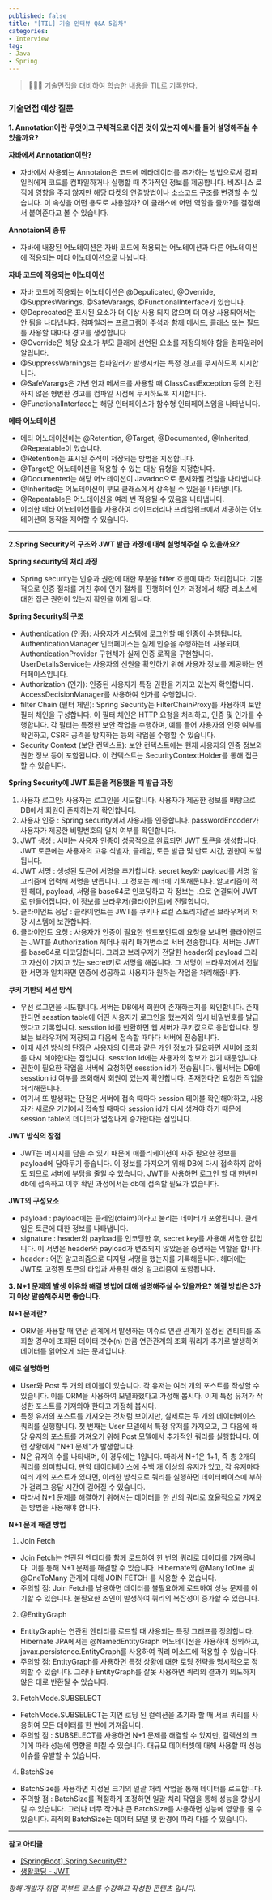 ```yaml
---
published: false
title: "[TIL] 기술 인터뷰 Q&A 5일차"
categories: 
- Interview
tag:
- Java
- Spring
---
```

> 👩🏻‍💻 기술면접을 대비하여 학습한 내용을 TIL로 기록한다.

### 기술면접 예상 질문
**1. Annotation이란 무엇이고 구체적으로 어떤 것이 있는지 예시를 들어 설명해주실 수 있을까요?**

**자바에서 Annotation이란?**
* 자바에서 사용되는 Annotaion은 코드에 메타데이터를 추가하는 방법으로서 컴파일러에게 코드를 컴파일하거나 실행할 때 추가적인 정보를 제공합니다. 
비즈니스 로직에 영향을 주지 않지만 해당 타켓의 연결방법이나 소스코드 구조를 변경할 수 있습니다. 이 속성을 어떤 용도로 사용할까? 이 클래스에 어떤 역할을 줄까?를 결정해서 붙여준다고 볼 수 있습니다.

**Annotaion의 종류**
* 자바에 내장된 어노테이션은 자바 코드에 적용되는 어노테이션과 다른 어노테이션에 적용되는 메타 어노테이션으로 나뉩니다.

**자바 코드에 적용되는 어노테이션**
* 자바 코드에 적용되는 어노테이션은 @Depulicated, @Override, @SuppresWarings, @SafeVarargs, @FunctionalInterface가 있습니다.
* @Deprecated은 표시된 요소가 더 이상 사용 되지 않으며 더 이상 사용되어서는 안 됨을 나타냅니다. 컴파일러는 프로그램이 주석과 함께 메서드, 클래스 또는 필드를 사용할 때마다 경고를 생성합니다
* @Override은 해당 요소가 부모 클래에 선언된 요소를 재정의해야 함을 컴파일러에 알립니다.
* @SuppressWarnings는 컴파일러가 발생시키는 특정 경고를 무시하도록 지시합니다.
* @SafeVarargs은 가변 인자 메서드를 사용할 때 ClassCastException 등의 안전하지 않은 형변환 경고를 컴파일 시점에 무시하도록 지시합니다.
* @FunctionalInterface는 해당 인터페이스가 함수형 인터페이스임을 나타냅니다.

**메타 어노테이션**
* 메타 어노테이션에는 @Retention, @Target, @Documented, @Inherited, @Repeatable이 있습니다.
* @Retention는 표시된 주석이 저장되는 방법을 지정합니다.
* @Target은 어노테이션을 적용할 수 있는 대상 유형을 지정합니다.
* @Documented는 해당 어노테이션이 Javadoc으로 문서화될 것임을 나타냅니다.
* @Inherited는 어노테이션이 부모 클래스에서 상속될 수 있음을 나타냅니다.
* @Repeatable은 어노테이션을 여러 번 적용될 수 있음을 나타냅니다.
* 이러한 메타 어노테이션들을 사용하여 라이브러리나 프레임워크에서 제공하는 어노테이션의 동작을 제어할 수 있습니다.

---

**2.Spring Security의 구조와 JWT 발급 과정에 대해 설명해주실 수 있을까요?**

**Spring security의 처리 과정**
* Spring security는 인증과 권한에 대한 부분을 filter 흐름에 따라 처리합니다. 기본적으로 인증 절차를 거친 후에 인가 절차를 진행하며 인가 과정에서 해당 리소스에 대한 접근 권한이 있는지 확인을 하게 됩니다.

**Spring Security의 구조**
* Authentication (인증): 사용자가 시스템에 로그인할 때 인증이 수행됩니다. AuthenticationManager 인터페이스는 실제 인증을 수행하는데 사용되며, AuthenticationProvider 구현체가 실제 인증 로직을 구현합니다. UserDetailsService는 사용자의 신원을 확인하기 위해 사용자 정보를 제공하는 인터페이스입니다.
* Authorization (인가): 인증된 사용자가 특정 권한을 가지고 있는지 확인합니다. AccessDecisionManager를 사용하여 인가를 수행합니다.
* filter Chain (필터 체인): Spring Security는 FilterChainProxy를 사용하여 보안 필터 체인을 구성합니다. 이 필터 체인은 HTTP 요청을 처리하고, 인증 및 인가를 수행합니다. 각 필터는 특정한 보안 작업을 수행하며, 예를 들어 사용자의 인증 여부를 확인하고, CSRF 공격을 방지하는 등의 작업을 수행할 수 있습니다.
* Security Context (보안 컨텍스트): 보안 컨텍스트에는 현재 사용자의 인증 정보와 권한 정보 등이 포함됩니다. 이 컨텍스트는 SecurityContextHolder를 통해 접근할 수 있습니다.

**Spring Security에 JWT 토큰을 적용했을 때 발급 과정**
1. 사용자 로그인: 사용자는 로그인을 시도합니다. 사용자가 제공한 정보를 바탕으로 DB에서 회원이 존재하는지 확인합니다.
2. 사용자 인증 : Spring security에서 사용자를 인증합니다. passwordEncoder가 사용자가 제공한 비밀번호의 일치 여부를 확인합니다.
3. JWT 생성 : 서버는 사용자 인증이 성공적으로 완료되면 JWT 토큰을 생성합니다. JWT 토큰에는 사용자의 고유 식별자, 클레임, 토큰 발급 및 만료 시간, 권한이 포함됩니다.
4. JWT 서명 : 생성된 토큰에 서명을 추가합니다. secret key와 payload를 서명 알고리즘에 입력해 서명을 만듭니다.  그 정보는 헤더에 기록해둡니다. 알고리즘이 적힌 헤더, payload, 서명을 base64로 인코딩하고 각 정보는 .으로 연결되어 JWT로 만들어집니다. 이 정보를 브라우저(클라이언트)에 전달합니다.
5. 클라이언트 응답 : 클라이언트는 JWT를 쿠키나 로컬 스토리지같은 브라우저의 저장 시스템에 보관합니다.
6. 클라이언트 요청 : 사용자가 인증이 필요한 엔드포인트에 요청을 보내면 클라이언트는 JWT를 Authorization 헤더나 쿼리 매개변수로 서버 전송합니다. 서버는 JWT를 base64로 디코딩합니다. 그리고 브라우저가 전달한 header와 payload 그리고 자신이 가지고 있는 secret키로 서명을 해봅니다. 그 서명이 브라우저에서 전달한 서명과 일치하면 인증에 성공하고 사용자가 원하는 작업을 처리해줍니다.

**쿠키 기반의 세션 방식**
* 우선 로그인을 시도합니다. 서버는 DB에서 회원이 존재하는지를 확인합니다. 존재한다면 sesstion table에 어떤 사용자가 로그인을 했는지와 임시 비밀번호를 발급했다고 기록합니다. sesstion id를 반환하면 웹 서버가 쿠키값으로 응답합니다. 정보는 브라우저에 저장되고 다음에 접속할 때마다 서버에 전송됩니다. 
* 이때 세션 방식의 단점은 사용자의 이름과 같은 개인 정보가 필요하면 서버에 조회를 다시 해야한다는 점입니다. sesstion id에는 사용자의 정보가 없기 때문입니다. 
* 권한이 필요한 작업을 서버에 요청하면  sesstion id가 전송됩니다. 웹서버는 DB에 sesstion id 여부를 조회해서 회원이 있는지 확인합니다. 존재한다면 요청한 작업을 처리해줍니다. 
* 여기서 또 발생하는 단점은 서버에 접속 때마다 session 테이블 확인해야하고, 사용자가 새로운 기기에서 접속할 때마다 session id가 다시 생겨야 하기 때문에 session table의 데이터가 엄청나게 증가한다는 점입니다.

**JWT 방식의 장점**
* JWT는 메시지를 담을 수 있기 때문에 애플리케이션이 자주 필요한 정보를 payload에 담아두기 좋습니다. 이 정보를 가져오기 위해 DB에 다시 접속하지 않아도 되므로 서버에 부담을 줄일 수 있습니다. JWT를 사용하면 로그인 할 때 한번만 db에 접속하고 이후 확인 과정에서는 db에 접속할 필요가 없습니다.

**JWT의 구성요소**
* payload : payload에는 클레임(claim)이라고 불리는 데이터가 포함됩니다. 클레임은 토큰에 대한 정보를 나타냅니다.
* signature : header와 payload를 인코딩한 후, secret key를 사용해 서명한 값입니다.  이 서명은 header와 payload가 변조되지 않았음을 증명하는 역할을 합니다.
* header : 어떤 알고리즘으로 디지털 서명을 했는지를 기록해둡니다. 헤더에는 JWT로 고정된 토큰의 타입과 사용된 해싱 알고리즘이 포함됩니다.

**3. N+1 문제의 발생 이유와 해결 방법에 대해 설명해주실 수 있을까요? 해결 방법은 3가지 이상 말씀해주시면 좋습니다.**

**N+1 문제란?**
* ORM을 사용할 때 연관 관계에서 발생하는 이슈로 연관 관계가 설정된 엔티티를 조회할 경우에 조회된 데이터 갯수(n) 만큼 연관관계의 조회 쿼리가 추가로 발생하여 데이터를 읽어오게 되는 문제입니다.

**예로 설명하면**
* User와 Post 두 개의 테이블이 있습니다. 각 유저는 여러 개의 포스트를 작성할 수 있습니다. 이를 ORM을 사용하여 모델화했다고 가정해 봅시다. 이제 특정 유저가 작성한 포스트를 가져와야 한다고 가정해 봅시다. 
* 특정 유저의 포스트를 가져오는 것처럼 보이지만, 실제로는 두 개의 데이터베이스 쿼리를 실행합니다. 첫 번째는 User 모델에서 특정 유저를 가져오고, 그 다음에 해당 유저의 포스트를 가져오기 위해 Post 모델에서 추가적인 쿼리를 실행합니다. 이런 상황에서 "N+1 문제"가 발생합니다. 
* N은 유저의 수를 나타내며, 이 경우에는 1입니다. 따라서 N+1은 1+1, 즉 총 2개의 쿼리를 의미합니다. 만약 데이터베이스에 수백 개 이상의 유저가 있고, 각 유저마다 여러 개의 포스트가 있다면, 이러한 방식으로 쿼리를 실행하면 데이터베이스에 부하가 걸리고 응답 시간이 길어질 수 있습니다.  
* 따라서 N+1 문제를 해결하기 위해서는 데이터를 한 번의 쿼리로 효율적으로 가져오는 방법을 사용해야 합니다.

**N+1 문제 해결 방법**
1. Join Fetch 
* Join Fetch는 연관된 엔티티를 함께 로드하여 한 번의 쿼리로 데이터를 가져옵니다. 이를 통해 N+1 문제를 해결할 수 있습니다. Hibernate의 @ManyToOne 및 @OneToMany 관계에 대해 JOIN FETCH 를 사용할 수 있습니다.
* 주의할 점: Join Fetch를 남용하면 데이터를 불필요하게 로드하여 성능 문제를 야기할 수 있습니다. 불필요한 조인이 발생하여 쿼리의 복잡성이 증가할 수 있습니다.
2. @EntityGraph 
* EntityGraph는 연관된 엔티티를 로드할 때 사용되는 특정 그래프를 정의합니다. Hibernate JPA에서는 @NamedEntityGraph 어노테이션을 사용하여 정의하고, javax.persistence.EntityGraph를 사용하여 쿼리 메소드에 적용할 수 있습니다.
* 주의할 점: EntityGraph를 사용하면 특정 상황에 대한 로딩 전략을 명시적으로 정의할 수 있습니다. 그러나 EntityGraph를 잘못 사용하면 쿼리의 결과가 의도하지 않은 대로 반환될 수 있습니다.
3. FetchMode.SUBSELECT 
* FetchMode.SUBSELECT는 지연 로딩 된 컬렉션을 초기화 할 때 서브 쿼리를 사용하여 모든 데이터를 한 번에 가져옵니다. 
* 주의할 점 : SUBSELECT를 사용하면 N+1 문제를 해결할 수 있지만, 컬렉션의 크기에 따라 성능에 영향을 미칠 수 있습니다. 대규모 데이터셋에 대해 사용할 때 성능 이슈를 유발할 수 있습니다.
4. BatchSize
* BatchSize를 사용하면 지정된 크기의 일괄 처리 작업을 통해 데이터를 로드합니다.
* 주의할 점 : BatchSize를 적절하게 조정하면 일괄 처리 작업을 통해 성능을 향상시킬 수 있습니다. 그러나 너무 작거나 큰 BatchSize를 사용하면 성능에 영향을 줄 수 있습니다. 최적의 BatchSize는 데이터 모델 및 환경에 따라 다를 수 있습니다.

---
**참고 아티클**
* [[SpringBoot] Spring Security란?](https://mangkyu.tistory.com/76)
* [생활코딩 - JWT](https://youtu.be/36lpDzQzVXs?si=W2fw2OtiZzxImxbT)

_항해 개발자 취업 리부트 코스를 수강하고 작성한 콘텐츠 입니다._